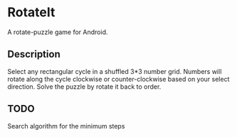 # RotateIt

  A rotate-puzzle game for Android.

## Description

  Select any rectangular cycle in a shuffled 3*3 number grid. 
  Numbers will rotate along the cycle clockwise or counter-clockwise based on your select direction. 
  Solve the puzzle by rotate it back to order.

## TODO

  Search algorithm for the minimum steps
